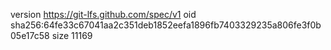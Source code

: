 version https://git-lfs.github.com/spec/v1
oid sha256:64fe33c67041aa2c351deb1852eefa1896fb7403329235a806fe3f0b05e17c58
size 11169
